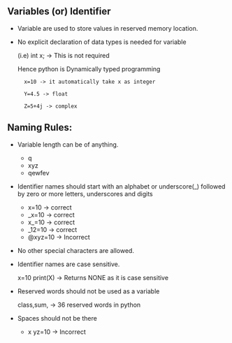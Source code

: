 Variables (or) Identifier 
-------------------------
  

- Variable are used to store values in reserved memory location. 

- No explicit declaration of data types is needed for variable 

	(i.e) int x; -> This is not required 

	Hence python is Dynamically typed programming 

		x=10 -> it automatically take x as integer 

		Y=4.5 -> float 

		Z=5+4j -> complex 


Naming Rules: 
-------------

- Variable length can be of anything.
	
	- q
	- xyz
	- qewfev 

- Identifier names should start with an alphabet or underscore(_) followed by zero or more letters, underscores and digits
	
	- x=10 -> correct
	- _x=10 -> correct
	- x_=10 -> correct
	- _12=10 -> correct
	- @xyz=10 -> Incorrect 

- No other special characters are allowed. 

- Identifier names are case sensitive. 
	
	x=10
	print(X) -> Returns NONE as it is case sensitive

- Reserved words should not be used as a variable 

	class,sum, ->  36 reserved words in python

- Spaces should not be there 
	
	- x yz=10 -> Incorrect
